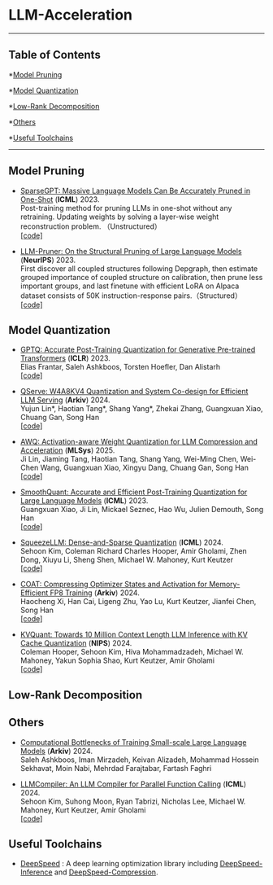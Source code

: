 # LLM-Acceleration
-----

## Table of Contents

*[Model Pruning](#model-pruning) 

*[Model Quantization](#model-quantization)

*[Low-Rank Decomposition](#low-rank-decomposition)

*[Others](#low-rank-decomposition)

*[Useful Toolchains](#useful-toolchains)

-----

## Model Pruning
- [SparseGPT: Massive Language Models Can Be Accurately Pruned in One-Shot](https://arxiv.org/abs/2301.00774) (**ICML**) 2023. <br>
Post-training method for pruning LLMs in one-shot without any retraining. Updating weights by solving a layer-wise weight reconstruction problem. （Unstructured）<br>
[[code]](https://github.com/IST-DASLab/sparsegpt)

- [LLM-Pruner: On the Structural Pruning of Large Language Models](https://arxiv.org/abs/2305.11627) (**NeurIPS**) 2023. <br>
First discover all coupled structures following Depgraph, then estimate grouped importance of coupled structure on calibration, then prune less important groups, and last finetune with efficient LoRA on Alpaca dataset consists of 50K instruction-response pairs.（Structured）<br>
[[code]](https://github.com/horseee/LLM-Pruner) 



## Model Quantization

- [GPTQ: Accurate Post-Training Quantization for Generative Pre-trained Transformers](https://arxiv.org/abs/2210.17323) (**ICLR**) 2023. <br>
Elias Frantar, Saleh Ashkboos, Torsten Hoefler, Dan Alistarh <br>
[[code]](https://github.com/IST-DASLab/gptq)

- [QServe: W4A8KV4 Quantization and System Co-design for Efficient LLM Serving](https://hanlab.mit.edu/projects/qserve) (**Arkiv**) 2024. <br>
Yujun Lin*, Haotian Tang*, Shang Yang*, Zhekai Zhang, Guangxuan Xiao, Chuang Gan, Song Han <br>
[[code]](https://github.com/mit-han-lab/qserve)

- [AWQ: Activation-aware Weight Quantization for LLM Compression and Acceleration](https://arxiv.org/abs/2306.00978) (**MLSys**) 2025. <br>
Ji Lin, Jiaming Tang, Haotian Tang, Shang Yang, Wei-Ming Chen, Wei-Chen Wang, Guangxuan Xiao, Xingyu Dang, Chuang Gan, Song Han <br>
[[code]](https://github.com/mit-han-lab/llm-awq)

- [SmoothQuant: Accurate and Efficient Post-Training Quantization for Large Language Models](https://arxiv.org/abs/2211.10438) (**ICML**) 2023. <br>
Guangxuan Xiao, Ji Lin, Mickael Seznec, Hao Wu, Julien Demouth, Song Han <br>
[[code]](https://github.com/mit-han-lab/smoothquant) 

- [SqueezeLLM: Dense-and-Sparse Quantization](https://arxiv.org/abs/2306.07629) (**ICML**) 2024. <br>
Sehoon Kim, Coleman Richard Charles Hooper, Amir Gholami, Zhen Dong, Xiuyu Li, Sheng Shen, Michael W. Mahoney, Kurt Keutzer <br>
[[code]](https://github.com/SqueezeAILab/SqueezeLLM)

- [COAT: Compressing Optimizer States and Activation for Memory-Efficient FP8 Training](https://arxiv.org/abs/2410.19313) (**Arkiv**) 2024. <br>
Haocheng Xi, Han Cai, Ligeng Zhu, Yao Lu, Kurt Keutzer, Jianfei Chen, Song Han <br>
[[code]](https://github.com/NVlabs/COAT?tab=readme-ov-file)

- [KVQuant: Towards 10 Million Context Length LLM Inference with KV Cache Quantization](https://arxiv.org/abs/2401.18079) (**NIPS**) 2024. <br>
Coleman Hooper, Sehoon Kim, Hiva Mohammadzadeh, Michael W. Mahoney, Yakun Sophia Shao, Kurt Keutzer, Amir Gholami <br>
[[code]](https://github.com/SqueezeAILab/KVQuant)







## Low-Rank Decomposition

## Others 
- [Computational Bottlenecks of Training Small-scale Large Language Models](https://arxiv.org/abs/2410.19456) (**Arkiv**) 2024. <br>
Saleh Ashkboos, Iman Mirzadeh, Keivan Alizadeh, Mohammad Hossein Sekhavat, Moin Nabi, Mehrdad Farajtabar, Fartash Faghri <br>

- [LLMCompiler: An LLM Compiler for Parallel Function Calling](https://github.com/SqueezeAILab/LLMCompiler) (**ICML**) 2024. <br>
Sehoon Kim, Suhong Moon, Ryan Tabrizi, Nicholas Lee, Michael W. Mahoney, Kurt Keutzer, Amir Gholami <br>
[[code]](https://github.com/SqueezeAILab/LLMCompiler?tab=readme-ov-file)

## Useful Toolchains

- [DeepSpeed](https://github.com/microsoft/DeepSpeed) : A deep learning optimization library including [DeepSpeed-Inference](https://www.deepspeed.ai/inference) and [DeepSpeed-Compression](https://www.deepspeed.ai/compression).

